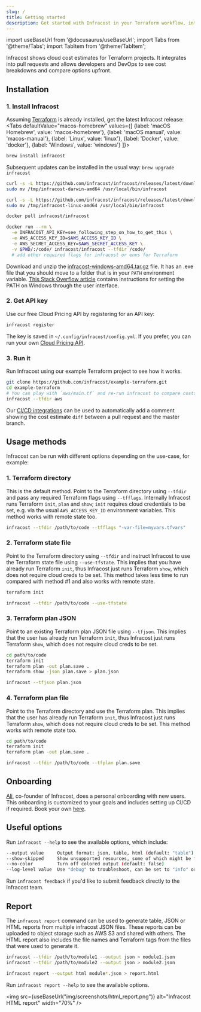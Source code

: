 ```yaml
---
slug: /
title: Getting started
description: Get started with Infracost in your Terraform workflow, integrate it into your pull requests and CI pipeline and view cost estimates for your AWS/Google cloud infrastructure.
---
```


import useBaseUrl from '@docusaurus/useBaseUrl';
import Tabs from '@theme/Tabs';
import TabItem from '@theme/TabItem';

Infracost shows cloud cost estimates for Terraform projects. It integrates into pull requests and allows developers and DevOps to see cost breakdowns and compare options upfront.

## Installation

### 1. Install Infracost
Assuming [Terraform](https://www.terraform.io/downloads.html) is already installed, get the latest Infracost release:
<Tabs
  defaultValue="macos-homebrew"
  values={[
    {label: 'macOS Homebrew', value: 'macos-homebrew'},
    {label: 'macOS manual', value: 'macos-manual'},
    {label: 'Linux', value: 'linux'},
    {label: 'Docker', value: 'docker'},
    {label: 'Windows', value: 'windows'}
  ]}>
  <TabItem value="macos-homebrew">

  ```sh
  brew install infracost
  ```

  Subsequent updates can be installed in the usual way: `brew upgrade infracost`

  </TabItem>
  <TabItem value="macos-manual">

  ```sh
  curl -s -L https://github.com/infracost/infracost/releases/latest/download/infracost-darwin-amd64.tar.gz | tar xz -C /tmp && \
  sudo mv /tmp/infracost-darwin-amd64 /usr/local/bin/infracost
  ```

  </TabItem>
  <TabItem value="linux">

  ```sh
  curl -s -L https://github.com/infracost/infracost/releases/latest/download/infracost-linux-amd64.tar.gz | tar xz -C /tmp && \
  sudo mv /tmp/infracost-linux-amd64 /usr/local/bin/infracost
  ```

  </TabItem>
  <TabItem value="docker">

  ```sh
  docker pull infracost/infracost

  docker run --rm \
    -e INFRACOST_API_KEY=see_following_step_on_how_to_get_this \
    -e AWS_ACCESS_KEY_ID=$AWS_ACCESS_KEY_ID \
    -e AWS_SECRET_ACCESS_KEY=$AWS_SECRET_ACCESS_KEY \
    -v $PWD/:/code/ infracost/infracost --tfdir /code/
    # add other required flags for infracost or envs for Terraform
  ```

  </TabItem>
  <TabItem value="windows">

  Download and unzip the [infracost-windows-amd64.tar.gz](https://github.com/infracost/infracost/releases/latest/download/infracost-windows-amd64.tar.gz) file. It has an .exe file that you should move to a folder that is in your `PATH` environment variable. [This Stack Overflow article](https://stackoverflow.com/questions/1618280/where-can-i-set-path-to-make-exe-on-windows) contains instructions for setting the PATH on Windows through the user interface.

  </TabItem>
</Tabs>

### 2. Get API key
Use our free Cloud Pricing API by registering for an API key:
```sh
infracost register
```

The key is saved in `~/.config/infracost/config.yml`. If you prefer, you can run your own [Cloud Pricing API](faq#can-i-run-my-own-cloud-pricing-api).

### 3. Run it
Run Infracost using our example Terraform project to see how it works.

```sh
git clone https://github.com/infracost/example-terraform.git
cd example-terraform
# You can play with `aws/main.tf` and re-run infracost to compare costs
infracost --tfdir aws
```

Our [CI/CD integrations](integrations) can be used to automatically add a comment showing the cost estimate `diff` between a pull request and the master branch.

## Usage methods

Infracost can be run with different options depending on the use-case, for example:

### 1. Terraform directory

This is the default method. Point to the Terraform directory using `--tfdir` and pass any required Terraform flags using `--tfflags`. Internally Infracost runs Terraform `init`, `plan` and `show`; `init` requires cloud credentials to be set, e.g. via the usual `AWS_ACCESS_KEY_ID` environment variables. This method works with remote state too.
  ```sh
  infracost --tfdir /path/to/code --tfflags "-var-file=myvars.tfvars"
  ```

### 2. Terraform state file

Point to the Terraform directory using `--tfdir` and instruct Infracost to use the Terraform state file using `--use-tfstate`. This implies that you have already run Terraform `init`, thus Infracost just runs Terraform `show`, which does not require cloud creds to be set. This method takes less time to run compared with method #1 and also works with remote state.
  ```sh
  terraform init

  infracost --tfdir /path/to/code --use-tfstate
  ```

### 3. Terraform plan JSON

Point to an existing Terraform plan JSON file using `--tfjson`. This implies that the user has already run Terraform `init`, thus Infracost just runs Terraform `show`, which does not require cloud creds to be set.
  ```sh
  cd path/to/code
  terraform init
  terraform plan -out plan.save .
  terraform show -json plan.save > plan.json

  infracost --tfjson plan.json
  ```

### 4. Terraform plan file

Point to the Terraform directory and use the Terraform plan. This implies that the user has already run Terraform `init`, thus Infracost just runs Terraform `show`, which does not require cloud creds to be set. This method works with remote state too.
  ```sh
  cd path/to/code
  terraform init
  terraform plan -out plan.save .

  infracost --tfdir /path/to/code --tfplan plan.save
  ```

## Onboarding

[Ali](https://www.linkedin.com/in/alikhajeh1/), co-founder of Infracost, does a personal onboarding with new users. This onboarding is customized to your goals and includes setting up CI/CD if required. Book your own [here](http://calendly.com/alikhajeh1/infracost-onboarding).

## Useful options

Run `infracost --help` to see the available options, which include:
```sh
--output value     Output format: json, table, html (default: "table")
--show-skipped     Show unsupported resources, some of which might be free. Only for table and HTML output (default: false)
--no-color         Turn off colored output (default: false)
--log-level value  Use "debug" to troubleshoot, can be set to "info" or "warn" in CI/CD systems to reduce noise
```

Run `infracost feedback` if you'd like to submit feedback directly to the Infracost team.

## Report

The `infracost report` command can be used to generate table, JSON or HTML reports from multiple infracost JSON files. These reports can be uploaded to object storage such as AWS S3 and shared with others. The HTML report also includes the file names and Terraform tags from the files that were used to generate it.

```sh
infracost --tfdir /path/to/module1 --output json > module1.json
infracost --tfdir /path/to/module2 --output json > module2.json

infracost report --output html module*.json > report.html
```

Run `infracost report --help` to see the available options.

<img src={useBaseUrl("img/screenshots/html_report.png")} alt="Infracost HTML report" width="70%" />
